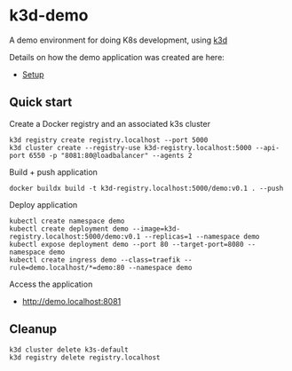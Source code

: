# k3d-demo

A demo environment for doing K8s development, using [k3d](https://k3d.io) 

Details on how the demo application was created are here:

* [Setup](docs/setup.md)

## Quick start

Create a Docker registry and an associated k3s cluster

```
k3d registry create registry.localhost --port 5000
k3d cluster create --registry-use k3d-registry.localhost:5000 --api-port 6550 -p "8081:80@loadbalancer" --agents 2
```

Build + push application

```
docker buildx build -t k3d-registry.localhost:5000/demo:v0.1 . --push
```

Deploy application

```
kubectl create namespace demo
kubectl create deployment demo --image=k3d-registry.localhost:5000/demo:v0.1 --replicas=1 --namespace demo
kubectl expose deployment demo --port 80 --target-port=8080 --namespace demo
kubectl create ingress demo --class=traefik --rule=demo.localhost/*=demo:80 --namespace demo
```

Access the application

* http://demo.localhost:8081

## Cleanup

```
k3d cluster delete k3s-default
k3d registry delete registry.localhost
```
